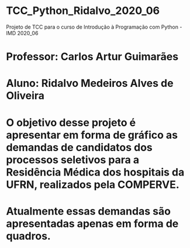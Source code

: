 # TCC_Python_Ridalvo_2020_06
Projeto de TCC para o curso de Introdução à Programação com Python - IMD 2020_06

# Professor: Carlos Artur Guimarães
# Aluno: Ridalvo Medeiros Alves de Oliveira

# O objetivo desse projeto é apresentar em forma de gráfico as demandas de candidatos dos processos seletivos para a Residência Médica dos hospitais da UFRN, realizados pela COMPERVE.
# Atualmente essas demandas são apresentadas apenas em forma de quadros.
